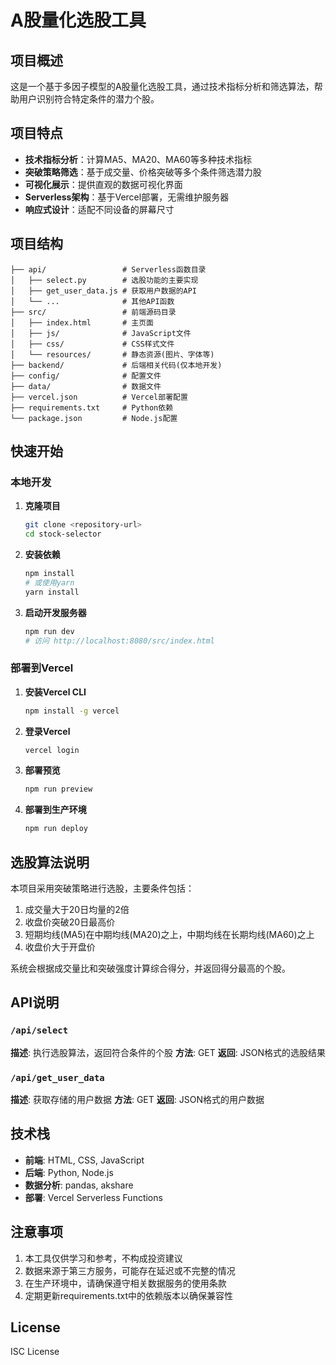 # A股量化选股工具

## 项目概述

这是一个基于多因子模型的A股量化选股工具，通过技术指标分析和筛选算法，帮助用户识别符合特定条件的潜力个股。

## 项目特点

- **技术指标分析**：计算MA5、MA20、MA60等多种技术指标
- **突破策略筛选**：基于成交量、价格突破等多个条件筛选潜力股
- **可视化展示**：提供直观的数据可视化界面
- **Serverless架构**：基于Vercel部署，无需维护服务器
- **响应式设计**：适配不同设备的屏幕尺寸

## 项目结构

```
├── api/                 # Serverless函数目录
│   ├── select.py        # 选股功能的主要实现
│   ├── get_user_data.js # 获取用户数据的API
│   └── ...              # 其他API函数
├── src/                 # 前端源码目录
│   ├── index.html       # 主页面
│   ├── js/              # JavaScript文件
│   ├── css/             # CSS样式文件
│   └── resources/       # 静态资源(图片、字体等)
├── backend/             # 后端相关代码(仅本地开发)
├── config/              # 配置文件
├── data/                # 数据文件
├── vercel.json          # Vercel部署配置
├── requirements.txt     # Python依赖
└── package.json         # Node.js配置
```

## 快速开始

### 本地开发

1. **克隆项目**
   ```bash
   git clone <repository-url>
   cd stock-selector
   ```

2. **安装依赖**
   ```bash
   npm install
   # 或使用yarn
   yarn install
   ```

3. **启动开发服务器**
   ```bash
   npm run dev
   # 访问 http://localhost:8080/src/index.html
   ```

### 部署到Vercel

1. **安装Vercel CLI**
   ```bash
   npm install -g vercel
   ```

2. **登录Vercel**
   ```bash
   vercel login
   ```

3. **部署预览**
   ```bash
   npm run preview
   ```

4. **部署到生产环境**
   ```bash
   npm run deploy
   ```

## 选股算法说明

本项目采用突破策略进行选股，主要条件包括：

1. 成交量大于20日均量的2倍
2. 收盘价突破20日最高价
3. 短期均线(MA5)在中期均线(MA20)之上，中期均线在长期均线(MA60)之上
4. 收盘价大于开盘价

系统会根据成交量比和突破强度计算综合得分，并返回得分最高的个股。

## API说明

### `/api/select`

**描述**: 执行选股算法，返回符合条件的个股
**方法**: GET
**返回**: JSON格式的选股结果

### `/api/get_user_data`

**描述**: 获取存储的用户数据
**方法**: GET
**返回**: JSON格式的用户数据

## 技术栈

- **前端**: HTML, CSS, JavaScript
- **后端**: Python, Node.js
- **数据分析**: pandas, akshare
- **部署**: Vercel Serverless Functions

## 注意事项

1. 本工具仅供学习和参考，不构成投资建议
2. 数据来源于第三方服务，可能存在延迟或不完整的情况
3. 在生产环境中，请确保遵守相关数据服务的使用条款
4. 定期更新requirements.txt中的依赖版本以确保兼容性

## License

ISC License